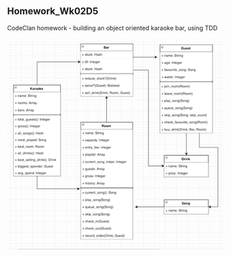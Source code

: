 ## Homework_Wk02D5
CodeClan homework - building an object oriented karaoke bar, using TDD

![Class Diagram](https://github.com/DafyddLlyr/Homework_Wk02D5/raw/master/class_diagram.png)

